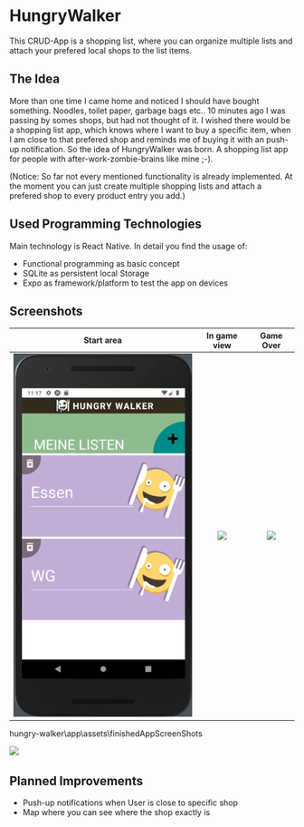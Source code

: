 # HungryWalker
This CRUD-App is a shopping list, where you can organize multiple lists and attach your prefered local shops to the list items.

## The Idea

More than one time I came home and noticed I should have bought something. Noodles, toilet paper, garbage bags etc.. 
10 minutes ago I was passing by somes shops, but had not thought of it. I wished there would be a shopping list app, which knows where I want to buy a specific item,
when I am close to that prefered shop and reminds me of buying it with an push-up notification. So the idea of 
HungryWalker was born. A shopping list app for people with after-work-zombie-brains like mine ;-).

(Notice: So far not every mentioned functionality is already implemented. At the moment you can just create multiple shopping lists and 
attach a prefered shop to every product entry you add.)

## Used Programming Technologies

Main technology is React Native. In detail you find the usage of: 
 - Functional programming as basic concept
 - SQLite as persistent local Storage
 - Expo as framework/platform to test the app on devices

 ## Screenshots
 |          Start area           |             In game view              |       Game Over          |
| :----------------------------: | :------------------------------: | :------------------: |
| ![](./app/assets/finishedAppScreenShots/HungryWalkerScreenshot1.png) | ![](./public/screenshots_finishedApp/ingame_view.png)  | ![](./public/screenshots_finishedApp/GameOverDialog.png) |

hungry-walker\app\assets\finishedAppScreenShots

![](./img/screenshots_finishedApp/startArea.png) 

## Planned Improvements
- Push-up notifications when User is close to specific shop
- Map where you can see where the shop exactly is



